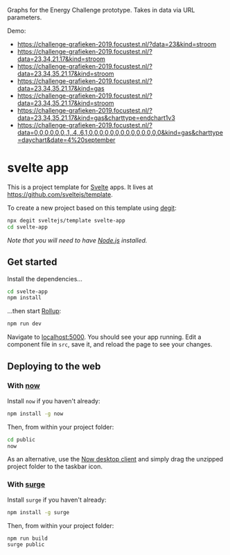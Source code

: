 Graphs for the Energy Challenge prototype. Takes in data via URL parameters.

Demo:

- <https://challenge-grafieken-2019.focustest.nl/?data=23&kind=stroom>
- <https://challenge-grafieken-2019.focustest.nl/?data=23,34,21,17&kind=stroom>
- <https://challenge-grafieken-2019.focustest.nl/?data=23,34,35,21,17&kind=stroom>
- <https://challenge-grafieken-2019.focustest.nl/?data=23,34,35,21,17&kind=gas>
- <https://challenge-grafieken-2019.focustest.nl/?data=23,34,35,21,17&kind=stroom>
- <https://challenge-grafieken-2019.focustest.nl/?data=23,34,35,21,17&kind=gas&charttype=endchart1v3>
- <https://challenge-grafieken-2019.focustest.nl/?data=0,0,0,0,0,0,.1,.4,.6,1,0,0,0,0,0,0,0,0,0,0,0,0,0,0&kind=gas&charttype=daychart&date=4%20september>

# svelte app

This is a project template for [Svelte](https://svelte.dev) apps. It lives at https://github.com/sveltejs/template.

To create a new project based on this template using [degit](https://github.com/Rich-Harris/degit):

```bash
npx degit sveltejs/template svelte-app
cd svelte-app
```

_Note that you will need to have [Node.js](https://nodejs.org) installed._

## Get started

Install the dependencies...

```bash
cd svelte-app
npm install
```

...then start [Rollup](https://rollupjs.org):

```bash
npm run dev
```

Navigate to [localhost:5000](http://localhost:5000). You should see your app running. Edit a component file in `src`, save it, and reload the page to see your changes.

## Deploying to the web

### With [now](https://zeit.co/now)

Install `now` if you haven't already:

```bash
npm install -g now
```

Then, from within your project folder:

```bash
cd public
now
```

As an alternative, use the [Now desktop client](https://zeit.co/download) and simply drag the unzipped project folder to the taskbar icon.

### With [surge](https://surge.sh/)

Install `surge` if you haven't already:

```bash
npm install -g surge
```

Then, from within your project folder:

```bash
npm run build
surge public
```

